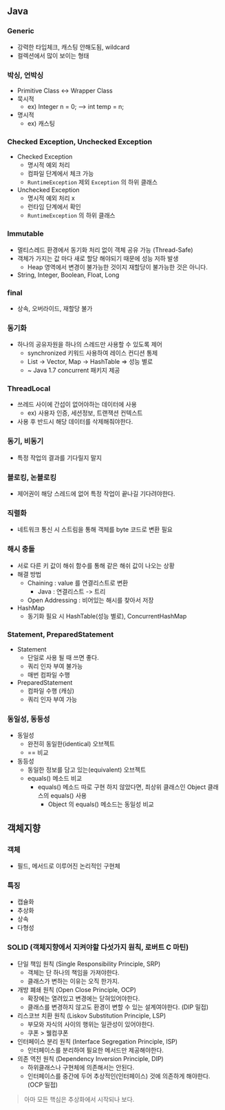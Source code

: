 
## Java
### Generic
- 강력한 타입체크, 캐스팅 안해도됨, wildcard
- 컬렉션에서 많이 보이는 형태

### 박싱, 언박싱
- Primitive Class <-> Wrapper Class
- 묵시적 
    - ex) Integer n = 0; --> int temp = n;
- 명시적 
    - ex) 캐스팅
    
### Checked Exception, Unchecked Exception
- Checked Exception
    - 명시적 예외 처리
    - 컴파일 단계에서 체크 가능
    - `RuntimeException` 제외 `Exception` 의 하위 클래스
- Unchecked Exception
    - 명시적 예외 처리 x
    - 런타임 단계에서 확인
    - `RuntimeException` 의 하위 클래스
    
### Immutable
- 멀티스레드 환경에서 동기화 처리 없이 객체 공유 가능 (Thread-Safe)
- 객체가 가지는 값 마다 새로 할당 해야되기 때문에 성능 저하 발생
    - Heap 영역에서 변경이 불가능한 것이지 재할당이 불가능한 것은 아니다.
- String, Integer, Boolean, Float, Long

### final 
- 상속, 오버라이드, 재할당 불가

### 동기화
- 하나의 공유자원을 하나의 스레드만 사용할 수 있도록 제어
    - synchronized 키워드 사용하여 레이스 컨디션 통제
    - List -> Vector, Map -> HashTable => 성능 별로
    - ~ Java 1.7 concurrent 패키지 제공
    
### ThreadLocal
- 쓰레드 사이에 간섭이 없어야하는 데이터에 사용
    - ex) 사용자 인증, 세션정보, 트랜잭션 컨텍스트
- 사용 후 반드시 해당 데이터를 삭제해줘야한다.
 
### 동기, 비동기
- 특정 작업의 결과를 기다릴지 말지 

### 블로킹, 논블로킹
- 제어권이 해당 스레드에 없어 특정 작업이 끝나길 기다려야한다.

### 직렬화
- 네트워크 통신 시 스트림을 통해 객체를 byte 코드로 변환 필요

### 해시 충돌
- 서로 다른 키 값이 해쉬 함수를 통해 같은 해쉬 값이 나오는 상황
- 해결 방법
    - Chaining : value 를 연결리스트로 변환
        - Java : 연결리스트 -> 트리
    - Open Addressing : 비어있는 해시를 찾아서 저장
- HashMap 
    - 동기화 필요 시 HashTable(성능 별로), ConcurrentHashMap
    
### Statement, PreparedStatement
- Statement
    - 단일로 사용 될 때 쓰면 좋다.
    - 쿼리 인자 부여 불가능
    - 매번 컴파일 수행
- PreparedStatement
    - 컴파일 수행 (캐싱)
    - 쿼리 인자 부여 가능

### 동일성, 동등성
- 동일성
    - 완전히 동일한(identical) 오브젝트
    - == 비교
- 동등성
    - 동일한 정보를 담고 있는(equivalent) 오브젝트
    - equals() 메소드 비교
        - equals() 메소드 따로 구현 하지 않았다면, 최상위 클래스인 Object 클래스의 equals() 사용
            - Object 의 equals() 메소드는 동일성 비교
    
## 객체지향
### 객체
- 필드, 메서드로 이루어진 논리적인 구현체

### 특징
- 캡슐화
- 추상화
- 상속
- 다형성

### SOLID (객체지향에서 지켜야할 다섯가지 원칙, 로버트 C 마틴)
- 단일 책임 원칙 (Single Responsibility Principle, SRP)
    - 객체는 단 하나의 책임을 가져야한다.
    - 클래스가 변하는 이유는 오직 한가지.
- 개방 폐쇄 원칙 (Open Close Principle, OCP)
    - 확장에는 열려있고 변경에는 닫혀있어야한다.
    - 클래스를 변경하지 않고도 환경이 변할 수 있는 설계여야한다. (DIP 밀접) 
- 리스코브 치환 원칙 (Liskov Substitution Principle, LSP) 
    - 부모와 자식의 사이의 행위는 일관성이 있어야한다.
    - 쿠폰 > 웰컴쿠폰
- 인터페이스 분리 원칙 (Interface Segregation Principle, ISP)
    - 인터페이스를 분리하여 필요한 메서드만 제공해야한다.
- 의존 역전 원칙 (Dependency Inversion Principle, DIP)
    - 하위클래스나 구현체에 의존해서는 안된다.
    - 인터페이스를 중간에 두어 추상적인(인터페이스) 것에 의존하게 해야한다. (OCP 밀접)
    
> 아마 모든 핵심은 추상화에서 시작되나 보다.
